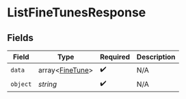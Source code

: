 # ListFineTunesResponse


## Fields

| Field                                              | Type                                               | Required                                           | Description                                        |
| -------------------------------------------------- | -------------------------------------------------- | -------------------------------------------------- | -------------------------------------------------- |
| `data`                                             | array<[FineTune](../../models/shared/FineTune.md)> | :heavy_check_mark:                                 | N/A                                                |
| `object`                                           | *string*                                           | :heavy_check_mark:                                 | N/A                                                |